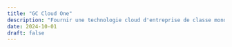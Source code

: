 ```yaml
---
title: "GC Cloud One"
description: "Fournir une technologie cloud d'entreprise de classe mondiale."
date: 2024-10-01
draft: false
---
```

